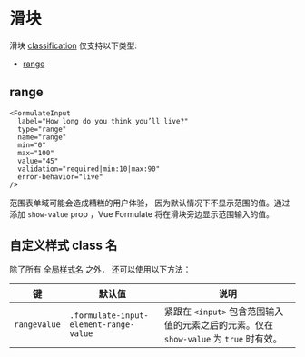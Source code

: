# 滑块

滑块 [classification](/zh/guide/inputs/custom-inputs/#what-is-a-classification) 仅支持以下类型:

- [range](#range)

## range

```vue
<FormulateInput
  label="How long do you think you’ll live?"
  type="range"
  name="range"
  min="0"
  max="100"
  value="45"
  validation="required|min:10|max:90"
  error-behavior="live"
/>
```

<demo-input-range />

范围表单域可能会造成糟糕的用户体验，
因为默认情况下不显示范围的值。通过添加 `show-value` prop ，Vue Formulate 将在滑块旁边显示范围输入的值。

<demo-input-range-value />

## 自定义样式 class 名

除了所有 [全局样式名](/zh/guide/theming/#customizing-classes) 之外， 还可以使用以下方法：

键             | 默认值                          | 说明
----------------|----------------------------------|---------------------------------------------------
`rangeValue`         | `.formulate-input-element-range-value`   | 紧跟在 `<input>` 包含范围输入值的元素之后的元素。仅在 `show-value` 为 `true` 时有效。

